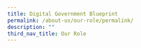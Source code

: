 ```yaml
---
title: Digital Government Blueprint
permalink: /about-us/our-role/permalink/
description: ""
third_nav_title: Our Role
---
```

